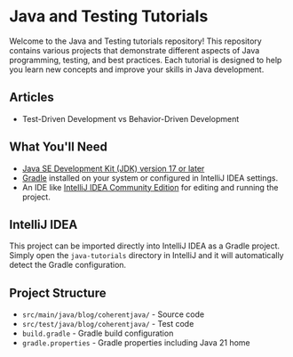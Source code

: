 # Java and Testing Tutorials

Welcome to the Java and Testing tutorials repository!
This repository contains various projects that demonstrate different aspects of Java programming, testing, and best practices.
Each tutorial is designed to help you learn new concepts and improve your skills in Java development.

## Articles
- Test-Driven Development vs Behavior-Driven Development

## What You'll Need
- [Java SE Development Kit (JDK) version 17 or later](https://www.oracle.com/java/technologies/downloads/#jdk17)
- [Gradle](https://gradle.org/install/) installed on your system or configured in IntelliJ IDEA settings.
- An IDE like [IntelliJ IDEA Community Edition](https://www.jetbrains.com/idea/download/) for editing and running the project.

## IntelliJ IDEA

This project can be imported directly into IntelliJ IDEA as a Gradle project. Simply open the `java-tutorials` directory in IntelliJ and it will automatically detect the Gradle configuration.

## Project Structure

- `src/main/java/blog/coherentjava/` - Source code
- `src/test/java/blog/coherentjava/` - Test code
- `build.gradle` - Gradle build configuration
- `gradle.properties` - Gradle properties including Java 21 home
